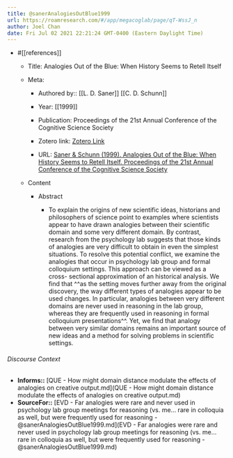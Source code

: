 ```yaml
---
title: @sanerAnalogiesOutBlue1999
url: https://roamresearch.com/#/app/megacoglab/page/qT-WssJ_n
author: Joel Chan
date: Fri Jul 02 2021 22:21:24 GMT-0400 (Eastern Daylight Time)
---
```


- #[[references]]

    - Title: Analogies Out of the Blue: When History Seems to Retell Itself

    - Meta:

        - Authored by:: [[L. D. Saner]] [[C. D. Schunn]]

        - Year: [[1999]]

        - Publication: Proceedings of the 21st Annual Conference of the Cognitive Science Society

        - Zotero link: [Zotero Link](zotero://select/items/1_CAG4XHUS)

        - URL: [Saner & Schunn (1999). Analogies Out of the Blue: When History Seems to Retell Itself. Proceedings of the 21st Annual Conference of the Cognitive Science Society](http://citeseerx.ist.psu.edu/viewdoc/download;jsessionid=241D2C2A62E144CF981BB1DB95F4D048?doi=10.1.1.498.7682&rep=rep1&type=pdf)

    - Content

        - Abstract

            - To explain the origins of new scientific ideas, historians and philosophers of science point to examples where scientists appear to have drawn analogies between their scientific domain and some very different domain. By contrast, research from the psychology lab suggests that those kinds of analogies are very difficult to obtain in even the simplest situations. To resolve this potential conflict, we examine the analogies that occur in psychology lab group and formal colloquium settings. This approach can be viewed as a cross- sectional approximation of an historical analysis. We find that ^^as the setting moves further away from the original discovery, the way different types of analogies appear to be used changes. In particular, analogies between very different domains are never used in reasoning in the lab group, whereas they are frequently used in reasoning in formal colloquium presentations^^. Yet, we find that analogy between very similar domains remains an important source of new ideas and a method for solving problems in scientific settings.

###### Discourse Context

- **Informs::** [QUE - How might domain distance modulate the effects of analogies on creative output.md](QUE - How might domain distance modulate the effects of analogies on creative output.md)
- **SourceFor::** [EVD - Far analogies were rare and never used in psychology lab group meetings for reasoning (vs. me... rare in colloquia as well, but were frequently used for reasoning - @sanerAnalogiesOutBlue1999.md](EVD - Far analogies were rare and never used in psychology lab group meetings for reasoning (vs. me... rare in colloquia as well, but were frequently used for reasoning - @sanerAnalogiesOutBlue1999.md)

